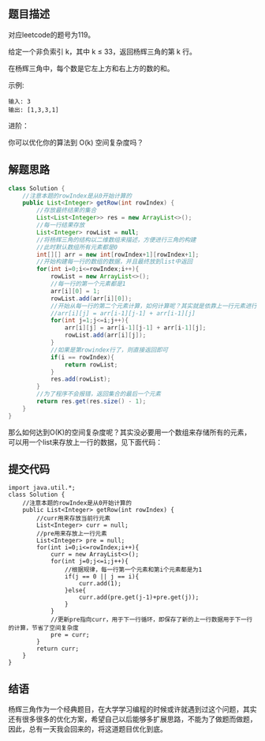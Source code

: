 ## 题目描述
对应leetcode的题号为119。

给定一个非负索引 k，其中 k ≤ 33，返回杨辉三角的第 k 行。

在杨辉三角中，每个数是它左上方和右上方的数的和。

示例:


```
输入: 3
输出: [1,3,3,1]
```

进阶：

你可以优化你的算法到 O(k) 空间复杂度吗？

## 解题思路


```java
class Solution {
    //注意本题的rowIndex是从0开始计算的
    public List<Integer> getRow(int rowIndex) {
        //存放最终结果的集合
        List<List<Integer>> res = new ArrayList<>();
        //每一行结果存放
        List<Integer> rowList = null;
        //将杨辉三角的结构以二维数组来描述，方便进行三角的构建
        //此时默认数组所有元素都是0
        int[][] arr = new int[rowIndex+1][rowIndex+1];
        //开始构建每一行的数组的数据，并且最终放到list中返回
        for(int i=0;i<=rowIndex;i++){
            rowList = new ArrayList<>();
            //每一行的第一个元素都是1
            arr[i][0] = 1;
            rowList.add(arr[i][0]);
            //开始从每一行的第二个元素计算，如何计算呢？其实就是依靠上一行元素进行计算的，公式为：
            //arr[i][j] = arr[i-1][j-1] + arr[i-1][j]
            for(int j=1;j<=i;j++){
                arr[i][j] = arr[i-1][j-1] + arr[i-1][j];
                rowList.add(arr[i][j]);
            }
            //如果是第rowindex行了，则直接返回即可
            if(i == rowIndex){
                return rowList;
            }
            res.add(rowList);
        }
        //为了程序不会报错，返回集合的最后一个元素
        return res.get(res.size() - 1);
    }
}
```

那么如何达到O(K)的空间复杂度呢？其实没必要用一个数组来存储所有的元素，可以用一个list来存放上一行的数据，见下面代码：


## 提交代码


```
import java.util.*;
class Solution {
    //注意本题的rowIndex是从0开始计算的
    public List<Integer> getRow(int rowIndex) {
        //curr用来存放当前行元素
        List<Integer> curr = null;
        //pre用来存放上一行元素
        List<Integer> pre = null;
        for(int i=0;i<=rowIndex;i++){
            curr = new ArrayList<>();
            for(int j=0;j<=i;j++){
                //根据规律，每一行第一个元素和第i个元素都是为1
                if(j == 0 || j == i){
                    curr.add(1);
                }else{
                    curr.add(pre.get(j-1)+pre.get(j));
                }
            }
            //更新pre指向curr，用于下一行循环，即保存了新的上一行数据用于下一行的计算，节省了空间复杂度
            pre = curr;
        }
        return curr;
    }
}
```

## 结语

杨辉三角作为一个经典题目，在大学学习编程的时候或许就遇到过这个问题，其实还有很多很多的优化方案，希望自己以后能够多扩展思路，不能为了做题而做题，因此，总有一天我会回来的，将这道题目优化到底。